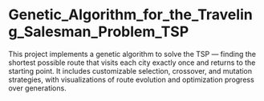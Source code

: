 # Genetic_Algorithm_for_the_Traveling_Salesman_Problem_TSP
This project implements a genetic algorithm to solve the TSP — finding the shortest possible route that visits each city exactly once and returns to the starting point. It includes customizable selection, crossover, and mutation strategies, with visualizations of route evolution and optimization progress over generations.
